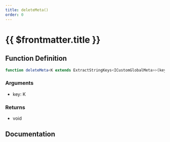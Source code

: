 ```yaml
---
title: deleteMeta()
order: 0
---
```


# {{ $frontmatter.title }}

<!--@include: ./deleteMeta_partial_header.md-->

## Function Definition

```ts
function deleteMeta<K extends ExtractStringKeys<ICustomGlobalMeta>>(key: K): void;
```

### Arguments

* key: K

### Returns

* void

## Documentation

<!--@include: ./deleteMeta_partial_footer.md-->
